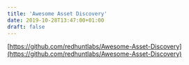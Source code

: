 ```yaml
---
title: 'Awesome Asset Discovery'
date: 2019-10-28T13:47:00+01:00
draft: false
---
```


[https://github.com/redhuntlabs/Awesome-Asset-Discovery](https://github.com/redhuntlabs/Awesome-Asset-Discovery)